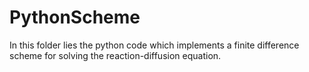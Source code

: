 # PythonScheme

In this folder lies the python code which implements a finite difference scheme for solving the reaction-diffusion equation.
